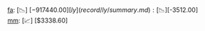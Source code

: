 [fa](record/fa/summary.md): [📉] [$-917440.00]  
[ly](record/ly/summary.md): [📉] [$-3512.00]  
[mm](record/mm/summary.md): [📈] [$3338.60]  
